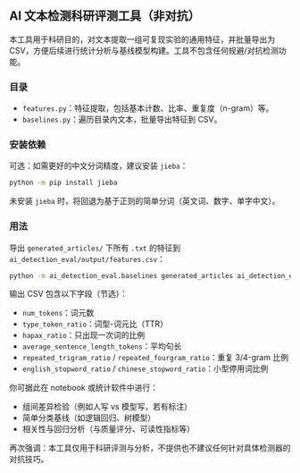 ## AI 文本检测科研评测工具（非对抗）

本工具用于科研目的，对文本提取一组可复现实验的通用特征，并批量导出为 CSV，方便后续进行统计分析与基线模型构建。工具不包含任何规避/对抗检测功能。

### 目录
- `features.py`：特征提取，包括基本计数、比率、重复度（n-gram）等。
- `baselines.py`：遍历目录内文本，批量导出特征到 CSV。

### 安装依赖
可选：如需更好的中文分词精度，建议安装 `jieba`：

```bash
python -m pip install jieba
```

未安装 `jieba` 时，将回退为基于正则的简单分词（英文词、数字、单字中文）。

### 用法

导出 `generated_articles/` 下所有 `.txt` 的特征到 `ai_detection_eval/output/features.csv`：

```bash
python -m ai_detection_eval.baselines generated_articles ai_detection_eval/output/features.csv
```

输出 CSV 包含以下字段（节选）：
- `num_tokens`：词元数
- `type_token_ratio`：词型-词元比（TTR）
- `hapax_ratio`：只出现一次词的比例
- `average_sentence_length_tokens`：平均句长
- `repeated_trigram_ratio` / `repeated_fourgram_ratio`：重复 3/4-gram 比例
- `english_stopword_ratio` / `chinese_stopword_ratio`：小型停用词比例

你可据此在 notebook 或统计软件中进行：
- 组间差异检验（例如人写 vs 模型写，若有标注）
- 简单分类基线（如逻辑回归、树模型）
- 相关性与回归分析（与质量评分、可读性指标等）

再次强调：本工具仅用于科研评测与分析，不提供也不建议任何针对具体检测器的对抗技巧。



